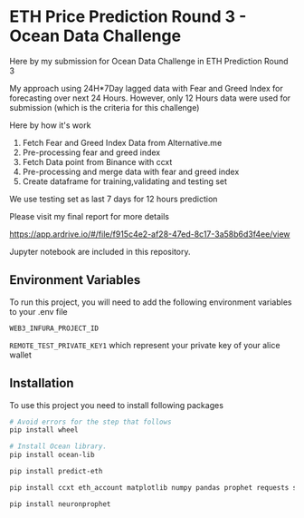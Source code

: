 
# ETH Price Prediction Round 3 - Ocean Data Challenge

Here by my submission for Ocean Data Challenge in ETH Prediction Round 3

My approach using 24H*7Day lagged data with Fear and Greed Index for forecasting over next 24 Hours. However, only 12 Hours data were used for submission (which is the criteria for this challenge)

Here by how it's work

 1. Fetch Fear and Greed Index Data from Alternative.me
 2. Pre-processing fear and greed index
 3. Fetch Data point from Binance with ccxt
 4. Pre-processing and merge data with fear and greed index
 5. Create dataframe for training,validating and testing set

We use testing set as last 7 days for 12 hours prediction


Please visit my final report for more details

https://app.ardrive.io/#/file/f915c4e2-af28-47ed-8c17-3a58b6d3f4ee/view

Jupyter notebook are included in this repository.

## Environment Variables

To run this project, you will need to add the following environment variables to your .env file

`WEB3_INFURA_PROJECT_ID`

`REMOTE_TEST_PRIVATE_KEY1` which represent your private key of your alice wallet

## Installation

To use this project you need to install following packages

```bash
# Avoid errors for the step that follows
pip install wheel

# Install Ocean library.
pip install ocean-lib

pip install predict-eth

pip install ccxt eth_account matplotlib numpy pandas prophet requests sklearn

pip install neuronprophet
```
    